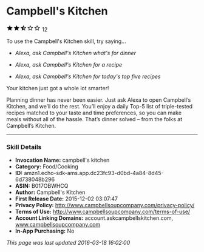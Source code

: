 # Campbell's Kitchen
![2.5 stars](../../../images/ic_star_black_18dp_1x.png)![2.5 stars](../../../images/ic_star_black_18dp_1x.png)![2.5 stars](../../../images/ic_star_half_black_18dp_1x.png)![2.5 stars](../../../images/ic_star_border_black_18dp_1x.png)![2.5 stars](../../../images/ic_star_border_black_18dp_1x.png) 12

To use the Campbell's Kitchen skill, try saying...

* *Alexa, ask Campbell's Kitchen what's for dinner*

* *Alexa, ask Campbell's Kitchen for a recipe*

* *Alexa, ask Campbell's Kitchen for today's top five recipes*

Your kitchen just got a whole lot smarter!

Planning dinner has never been easier. Just ask Alexa to open Campbell’s Kitchen, and we’ll do the rest. You’ll enjoy a daily Top-5 list of triple-tested recipes matched to your taste and time preferences, so you can make meals without all of the hassle. That’s dinner solved – from the folks at Campbell’s Kitchen.

***

### Skill Details

* **Invocation Name:** campbell's kitchen
* **Category:** Food/Cooking
* **ID:** amzn1.echo-sdk-ams.app.dc23fc93-d0bd-4a84-8d45-6d738048b296
* **ASIN:** B017OBWHCQ
* **Author:** Campbell's Kitchen
* **First Release Date:** 2015-12-02 03:07:47
* **Privacy Policy:** http://www.campbellsoupcompany.com/privacy-policy/
* **Terms of Use:** http://www.campbellsoupcompany.com/terms-of-use/
* **Account Linking Domains:** account.askcampbellskitchen.com, www.campbellsoupcompany.com
* **In-App Purchasing:** No

*This page was last updated 2016-03-18 16:02:00*
